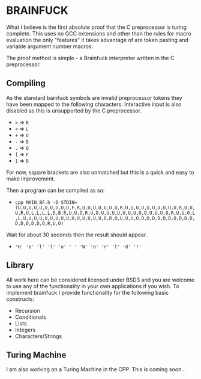 
BRAINFUCK
=========

What I believe is the first absolute proof that the C preprocessor is turing complete. This uses no GCC extensions and other than the rules for macro evaluation the only "features" it takes advantage of are token pasting and variable argument number macros.

The proof method is simple - a Brainfuck interpreter written in the C preprocessor.


Compiling
---------

As the standard bainfuck symbols are invalid preprocessor tokens they have been mapped to the following characters. Interactive input is also disabled as this is unsupported by the C preprocessor.

* `>` => `R`
* `<` => `L`
* `+` => `U`
* `-` => `D`
* `.` => `O`
* `[` => `F`
* `]` => `B`

For now, square brackets are also unmatched but this is a quick and easy to make improvement.

Then a program can be compiled as so:

* `cpp MAIN_BF.h -D STDIN=(U,U,U,U,U,U,U,U,U,U,F,R,U,U,U,U,U,U,U,R,U,U,U,U,U,U,U,U,U,U,R,U,U,U,R,U,L,L,L,L,D,B,R,U,U,O,R,U,O,U,U,U,U,U,U,U,O,O,U,U,U,O,R,U,U,O,L,L,U,U,U,U,U,U,U,U,U,U,U,U,U,U,U,O,R,O,U,U,U,O,D,D,D,D,D,D,O,D,D,D,D,D,D,D,D,O,R,U,O)`

Wait for about 30 seconds then the result should appear.

* `'H' 'e' 'l' 'l' 'o' ' ' 'W' 'o' 'r' 'l' 'd' '!'`


Library
-------

All work here can be considered licensed under BSD3 and you are welcome to use any of the functionality in your own applications if you wish. To implement brainfuck I provide functionality for the following basic constructs:

* Recursion
* Conditionals
* Lists
* Integers
* Characters/Strings
  

Turing Machine
--------------

I am also working on a Turing Machine in the CPP. This is coming soon...

